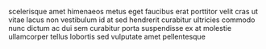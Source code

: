 scelerisque amet himenaeos metus eget faucibus erat porttitor velit cras ut
vitae lacus non vestibulum id at sed hendrerit curabitur ultricies commodo nunc
dictum ac dui sem curabitur porta suspendisse ex at molestie ullamcorper tellus
lobortis sed vulputate amet pellentesque